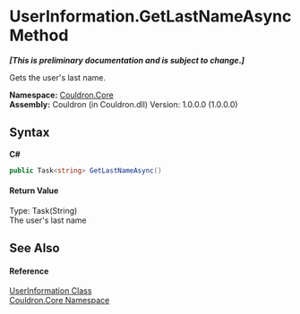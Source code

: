 # UserInformation.GetLastNameAsync Method 
 _**\[This is preliminary documentation and is subject to change.\]**_

Gets the user's last name.

**Namespace:**&nbsp;<a href="N_Couldron_Core">Couldron.Core</a><br />**Assembly:**&nbsp;Couldron (in Couldron.dll) Version: 1.0.0.0 (1.0.0.0)

## Syntax

**C#**<br />
``` C#
public Task<string> GetLastNameAsync()
```


#### Return Value
Type: Task(String)<br />The user's last name

## See Also


#### Reference
<a href="T_Couldron_Core_UserInformation">UserInformation Class</a><br /><a href="N_Couldron_Core">Couldron.Core Namespace</a><br />